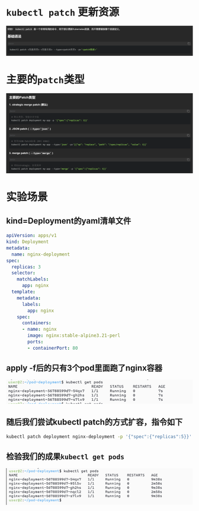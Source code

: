 # `kubectl patch` 更新资源
![alt text](README_Images/18-patch的方法更新权限/image.png)

# 主要的`patch`类型

![alt text](README_Images/18-patch的方法更新权限/image-1.png)

# 实验场景
## kind=Deployment的yaml清单文件
```yaml
apiVersion: apps/v1
kind: Deployment
metadata:
  name: nginx-deployment
spec:
  replicas: 3
  selector:
    matchLabels:
      app: nginx
  template:
    metadata:
      labels:
        app: nginx
    spec:
      containers:
      - name: nginx
        image: nginx:stable-alpine3.21-perl
        ports:
        - containerPort: 80
```

## apply -f后的只有3个pod里面跑了nginx容器
![alt text](README_Images/18-patch的方法更新权限/image-2.png)

## 随后我们尝试kubectl patch的方式扩容，指令如下
```sh
kubectl patch deployment nginx-deployment -p '{"spec":{"replicas":5}}'
```

## 检验我们的成果`kubectl get pods`
![alt text](README_Images/18-patch的方法更新权限/image-3.png)